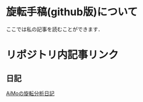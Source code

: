# 旋転手稿(github版)について
ここでは私の記事を読むことができます．
# リポジトリ内記事リンク
## 日記
[AiMoの旋転分析日記](penspinning/diary/diary.md)